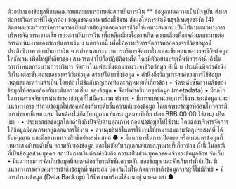 ตัวอย่างของข้อมูลที่ขาดคุณภาพและผลกระทบต่อสถาบันการเงิน
** ข้อมูลขาดความเป็นปัจจุบัน ส่งผลต่อการวิเคราะห์ที่ไม่ถูกต้อง
ข้อมูลขาดความพร้อมใช้งาน ส่งผลให้การดำเนินธุรกิจหยุดชะงัก
(4) ติดตามและบริหารจัดการความเสี่ยงด้านข้อมูลตลอดวงจรชีวิตให้เหมาะสมและ
เป็นไปตามแนวทางการบริหารจัดการความเสี่ยงของสถาบันการเงิน เพื่อหลีกเลี่ยงโอกาสเกิด
ความเสี่ยงที่อาจส่งผลกระทบต่อการดำเนินงานของสถาบันการเงิน
ง
นอกจากนี้ เพื่อให้การบริหารจัดการตลอดวงจรชีวิตข้อมูลมีประสิทธิภาพ สถาบันการเงิน
ควรกำหนดกระบวนการบริหารจัดการในแต่ละขั้นตอนของวงจรชีวิตข้อมูลให้ชัดเจน เพื่อให้ผู้ที่เกี่ยวข้อง
สามารถนำไปถือปฏิบัติตามได้ โดยมีตัวอย่างประเด็นที่ควรคำนึงถึงในการกำหนดกระบวนการบริหาร
จัดการในแต่ละขั้นตอนของวงจรชีวิตข้อมูล ดังนี้
บ
ประเด็นที่ควรคำนึงถึงในแต่ละขั้นตอนของวงจรชีวิตข้อมูล
สร้าง/ได้มาซึ่งข้อมูล
• คำนึงถึงวัตถุประสงค์ของการใช้ข้อมูล เหตุผลและความจำเป็น
โดยต้องไม่ขัดกับกฎเกณฑ์และกฎหมายที่เกี่ยวข้อง
• จัดระดับชั้นความลับของข้อมูลให้สอดคล้องกับระดับความเสี่ยง
ของข้อมูล
• จัดทำคำอธิบายชุดข้อมูล (metadata)
• มีกลไกในการตรวจจับการนำเข้าของข้อมูลที่ไม่มีคุณภาพ
ทำลาย
• มีการทบทวนอายุการใช้งานของข้อมูล และแนวทางการ
ทำลายข้อมูลให้สอดคล้องกับระดับชั้นความลับของข้อมูล
โดยเฉพาะข้อมูลที่อ่อนไหวควรมีการทำลายที่เหมาะสม
โดยต้องไม่ขัดกับกฎเกณฑ์และกฎหมายที่เกี่ยวข้อง
BBB
00
00
ใช้งาน/ เปิดเผย
·
• ประมวลผลข้อมูลโดยคำนึงถึงปัจจัยด้านคุณภาพ ก่อนนำข้อมูลไปใช้งาน
โดยต้องบริหารจัดการให้ข้อมูลมีคุณภาพอยู่ตลอดการใช้งาน
• ควบคุมสิทธิในการใช้งานให้เหมาะสมตามวัตถุประสงค์ที่
ได้รับอนุญาต และมีการทบทวนสิทธิอย่างสม่ำเสมอ
●
• มีแนวทางในการเปิดเผย หรือเผยแพร่ข้อมูลที่เหมาะสมกับระดับชั้น
ความลับของข้อมูล และไม่ขัดกับกฎเกณฑ์และกฎหมายที่เกี่ยวข้อง
ทั้งนี้ ในกรณีที่เป็นข้อมูลส่วนบุคคล สถาบันการเงินต้องคำนึงถึง
ความเป็นส่วนบุคคลของเจ้าของข้อมูลด้วย
จัดเก็บ
• มีแนวทางการจัดเก็บข้อมูลที่สอดคล้องกับระดับชั้นความลับ
ของข้อมูล และจัดเก็บเท่าที่จำเป็น
มีแนวทางการควบคุมการเข้าถึงข้อมูลที่เหมาะสม
ป้องกันไม่ให้เกิดการเข้าถึงข้อมูลจากผู้ที่ไม่มีสิทธิ
• มีการสำรองข้อมูล (Data Backup) ให้มีความพร้อมใช้งานอยู่
ตลอดเวลา
●
